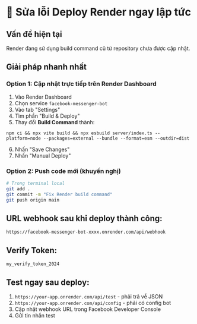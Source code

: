 # 🚀 Sửa lỗi Deploy Render ngay lập tức

## Vấn đề hiện tại
Render đang sử dụng build command cũ từ repository chưa được cập nhật.

## Giải pháp nhanh nhất

### Option 1: Cập nhật trực tiếp trên Render Dashboard
1. Vào Render Dashboard
2. Chọn service `facebook-messenger-bot`
3. Vào tab "Settings"
4. Tìm phần "Build & Deploy"
5. Thay đổi **Build Command** thành:
```
npm ci && npx vite build && npx esbuild server/index.ts --platform=node --packages=external --bundle --format=esm --outdir=dist
```
6. Nhấn "Save Changes"
7. Nhấn "Manual Deploy"

### Option 2: Push code mới (khuyến nghị)
```bash
# Trong terminal local
git add .
git commit -m "Fix Render build command"
git push origin main
```

## URL webhook sau khi deploy thành công:
```
https://facebook-messenger-bot-xxxx.onrender.com/api/webhook
```

## Verify Token:
```
my_verify_token_2024
```

## Test ngay sau deploy:
1. `https://your-app.onrender.com/api/test` - phải trả về JSON
2. `https://your-app.onrender.com/api/config` - phải có config bot
3. Cập nhật webhook URL trong Facebook Developer Console
4. Gửi tin nhắn test